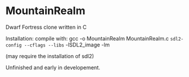# MountainRealm
 Dwarf Fortress clone written in C
 
 Installation: compile with: gcc -o MountainRealm MountainRealm.c `sdl2-config --cflags --libs` -lSDL2_image -lm
 
 (may require the installation of sdl2)
 
 Unfinished and early in developement.
